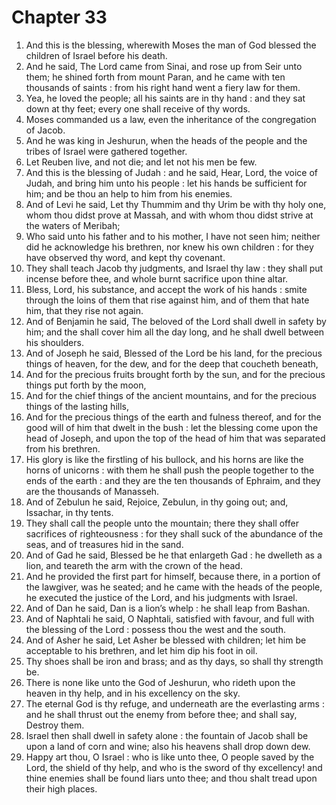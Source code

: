 # Chapter 33

1. And this is the blessing, wherewith Moses the man of God blessed the children of Israel before his death.
2. And he said, The Lord came from Sinai, and rose up from Seir unto them; he shined forth from mount Paran, and he came with ten thousands of saints : from his right hand went a fiery law for them.
3. Yea, he loved the people; all his saints are in thy hand : and they sat down at thy feet; every one shall receive of thy words.
4. Moses commanded us a law, even the inheritance of the congregation of Jacob.
5. And he was king in Jeshurun, when the heads of the people and the tribes of Israel were gathered together.
6. Let Reuben live, and not die; and let not his men be few.
7. And this is the blessing of Judah : and he said, Hear, Lord, the voice of Judah, and bring him unto his people : let his hands be sufficient for him; and be thou an help to him from his enemies.
8. And of Levi he said, Let thy Thummim and thy Urim be with thy holy one, whom thou didst prove at Massah, and with whom thou didst strive at the waters of Meribah;
9. Who said unto his father and to his mother, I have not seen him; neither did he acknowledge his brethren, nor knew his own children : for they have observed thy word, and kept thy covenant.
10. They shall teach Jacob thy judgments, and Israel thy law : they shall put incense before thee, and whole burnt sacrifice upon thine altar.
11. Bless, Lord, his substance, and accept the work of his hands : smite through the loins of them that rise against him, and of them that hate him, that they rise not again.
12. And of Benjamin he said, The beloved of the Lord shall dwell in safety by him; and the shall cover him all the day long, and he shall dwell between his shoulders.
13. And of Joseph he said, Blessed of the Lord be his land, for the precious things of heaven, for the dew, and for the deep that coucheth beneath,
14. And for the precious fruits brought forth by the sun, and for the precious things put forth by the moon,
15. And for the chief things of the ancient mountains, and for the precious things of the lasting hills,
16. And for the precious things of the earth and fulness thereof, and for the good will of him that dwelt in the bush : let the blessing come upon the head of Joseph, and upon the top of the head of him that was separated from his brethren.
17. His glory is like the firstling of his bullock, and his horns are like the horns of unicorns : with them he shall push the people together to the ends of the earth : and they are the ten thousands of Ephraim, and they are the thousands of Manasseh.
18. And of Zebulun he said, Rejoice, Zebulun, in thy going out; and, Issachar, in thy tents.
19. They shall call the people unto the mountain; there they shall offer sacrifices of righteousness : for they shall suck of the abundance of the seas, and of treasures hid in the sand.
20. And of Gad he said, Blessed be he that enlargeth Gad : he dwelleth as a lion, and teareth the arm with the crown of the head.
21. And he provided the first part for himself, because there, in a portion of the lawgiver, was he seated; and he came with the heads of the people, he executed the justice of the Lord, and his judgments with Israel.
22. And of Dan he said, Dan is a lion’s whelp : he shall leap from Bashan.
23. And of Naphtali he said, O Naphtali, satisfied with favour, and full with the blessing of the Lord : possess thou the west and the south.
24. And of Asher he said, Let Asher be blessed with children; let him be acceptable to his brethren, and let him dip his foot in oil.
25. Thy shoes shall be iron and brass; and as thy days, so shall thy strength be.
26. There is none like unto the God of Jeshurun, who rideth upon the heaven in thy help, and in his excellency on the sky.
27. The eternal God is thy refuge, and underneath are the everlasting arms : and he shall thrust out the enemy from before thee; and shall say, Destroy them.
28. Israel then shall dwell in safety alone : the fountain of Jacob shall be upon a land of corn and wine; also his heavens shall drop down dew.
29. Happy art thou, O Israel : who is like unto thee, O people saved by the Lord, the shield of thy help, and who is the sword of thy excellency! and thine enemies shall be found liars unto thee; and thou shalt tread upon their high places.

